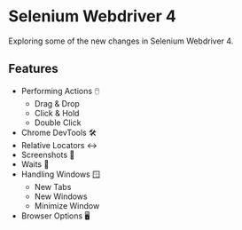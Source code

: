 # Selenium Webdriver 4

Exploring some of the new changes in Selenium Webdriver 4.

## Features

- Performing Actions 🖱️
  - Drag & Drop
  - Click & Hold
  - Double Click
- Chrome DevTools 🛠️
- Relative Locators ↔️
- Screenshots 📸
- Waits 🚦
- Handling Windows 🪟
  - New Tabs
  - New Windows
  - Minimize Window
- Browser Options 🖥️

